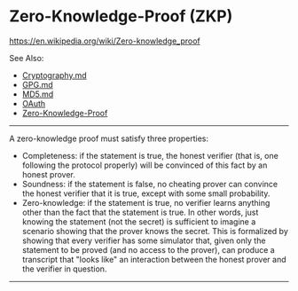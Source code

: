 # Zero-Knowledge-Proof (ZKP)

https://en.wikipedia.org/wiki/Zero-knowledge_proof

See Also:

 - [Cryptography.md](Cryptography.md)
 - [GPG.md](Gpg.md)
 - [MD5.md](MD5.md)
 - [OAuth](OAuth.md)
 - [Zero-Knowledge-Proof](ZNP.md)

---

A zero-knowledge proof must satisfy three properties:

 - Completeness: if the statement is true, the honest verifier (that is, one
   following the protocol properly) will be convinced of this fact by an honest prover.
 - Soundness: if the statement is false, no cheating prover can convince the honest
   verifier that it is true, except with some small probability.
 - Zero-knowledge: if the statement is true, no verifier learns anything other than the
   fact that the statement is true. In other words, just knowing the statement (not the
   secret) is sufficient to imagine a scenario showing that the prover knows the
   secret. This is formalized by showing that every verifier has some simulator
   that, given only the statement to be proved (and no access to the prover), can
   produce a transcript that "looks like" an interaction between the honest prover and
   the verifier in question.
    
---    
